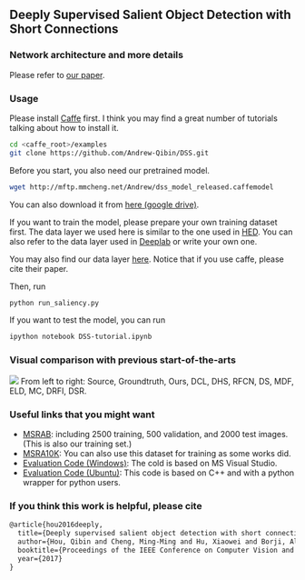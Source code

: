 ## Deeply Supervised Salient Object Detection with Short Connections

### Network architecture and more details
Please refer to [our paper](https://arxiv.org/abs/1611.04849).

### Usage
Please install [Caffe](https://github.com/BVLC/caffe) first. I think you may find a great number of tutorials talking about how to install it.
```bash
cd <caffe_root>/examples
git clone https://github.com/Andrew-Qibin/DSS.git
```
Before you start, you also need our pretrained model.
```bash
wget http://mftp.mmcheng.net/Andrew/dss_model_released.caffemodel
```
You can also download it from [here (google drive)](https://drive.google.com/file/d/0B21WWgRw0U1uMFVKN3NPT0VHMW8/view?usp=sharing).

If you want to train the model, please prepare your own training dataset first. The data layer we used here is similar to the one used in [HED](https://github.com/s9xie/hed). You can also refer to the data layer used in [Deeplab](https://bitbucket.org/aquariusjay/deeplab-public-ver2) or write your own one. 

You may also find our data layer [here](https://github.com/Andrew-Qibin/caffe_dss). Notice that if you use caffe, please cite their paper.

Then, run
```bash
python run_saliency.py
```

If you want to test the model, you can run
```bash
ipython notebook DSS-tutorial.ipynb
```

### Visual comparison with previous start-of-the-arts
![](https://github.com/Andrew-Qibin/DSS/blob/master/Compares.png)
From left to right: Source, Groundtruth, Ours, DCL, DHS, RFCN, DS, MDF, ELD, MC, DRFI, DSR.

### Useful links that you might want
* [MSRAB](https://people.cs.umass.edu/~hzjiang/drfi/index.html): including 2500 training, 500 validation, and 2000 test images. (This is also our training set.)
* [MSRA10K](http://mmcheng.net/msra10k/): You can also use this dataset for training as some works did.
* [Evaluation Code (Windows)](https://github.com/MingMingCheng/CmCode/tree/master/CmLib/Illustration): The cold is based on MS Visual Studio.
* [Evaluation Code (Ubuntu)](https://github.com/Andrew-Qibin/SalMetric): This code is based on C++ and with a python wrapper for python users.

### If you think this work is helpful, please cite
```latex
@article{hou2016deeply,
  title={Deeply supervised salient object detection with short connections},
  author={Hou, Qibin and Cheng, Ming-Ming and Hu, Xiaowei and Borji, Ali and Tu, Zhuowen and Torr, Philip},
  booktitle={Proceedings of the IEEE Conference on Computer Vision and Pattern Recognition},
  year={2017}
}
```
